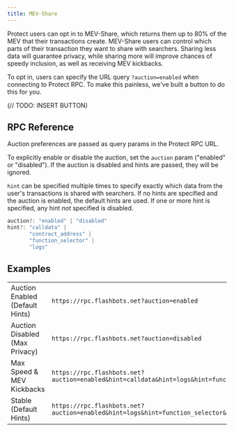 ```yaml
---
title: MEV-Share
---
```


Protect users can opt in to MEV-Share, which returns them up to 80% of the MEV that their transactions create. MEV-Share users can control which parts of their transaction they want to share with searchers. Sharing less data will guarantee privacy, while sharing more will improve chances of speedy inclusion, as well as receiving MEV kickbacks.

To opt in, users can specify the URL query `?auction=enabled` when connecting to Protect RPC. To make this painless, we've built a button to do this for you.

(// TODO: INSERT BUTTON)

## RPC Reference

Auction preferences are passed as query params in the Protect RPC URL.

To explicitly enable or disable the auction, set the `auction` param ("enabled" or "disabled"). If the auction is disabled and hints are passed, they will be ignored.

`hint` can be specified multiple times to specify exactly which data from the user's transactions is shared with searchers. If no hints are specified and the auction is enabled, the default hints are used. If one or more hint is specified, any hint _not_ specified is disabled.

```js
auction?: "enabled" | "disabled"
hint?: "calldata" |
       "contract_address" |
       "function_selector" |
       "logs"
```

## Examples

| | |
|-|-|
| Auction Enabled (Default Hints) | `https://rpc.flashbots.net?auction=enabled` |
| Auction Disabled (Max Privacy) | `https://rpc.flashbots.net?auction=disabled` |
|Max Speed & MEV Kickbacks | `https://rpc.flashbots.net?auction=enabled&hint=calldata&hint=logs&hint=function_selector&hint=contract_address` |
| Stable (Default Hints) | `https://rpc.flashbots.net?auction=enabled&hint=logs&hint=function_selector&hint=contract_address` |

